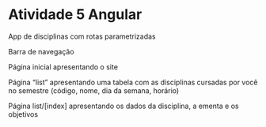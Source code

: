 # Atividade 5 Angular

App de disciplinas com rotas parametrizadas

Barra de navegação

Página inicial apresentando o site

Página “list” apresentando uma tabela com as disciplinas cursadas por você no semestre (código, nome, dia da semana, horário)

Página list/[index] apresentando os dados da disciplina, a ementa e os objetivos

